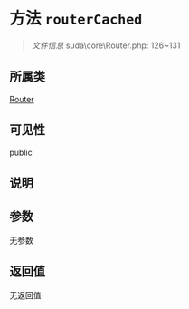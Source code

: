 # 方法 `routerCached`

> *文件信息* suda\core\Router.php: 126~131

## 所属类 

[Router](../Router.md)

## 可见性

public

## 说明



## 参数


无参数


## 返回值

无返回值
